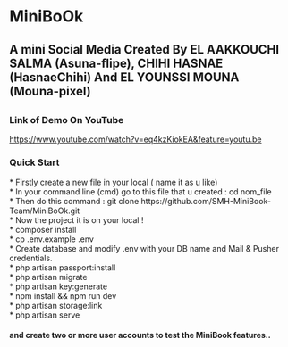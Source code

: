 


<h1>MiniBoOk</h1>
<h2>A mini Social Media Created By EL AAKKOUCHI SALMA (Asuna-flipe), CHIHI HASNAE (HasnaeChihi) And EL YOUNSSI MOUNA (Mouna-pixel)<h2>


<h3> Link of Demo On YouTube </h3>

https://www.youtube.com/watch?v=eq4kzKiokEA&feature=youtu.be




<h3>Quick Start</h3>
* Firstly create a new file in your local  ( name it as u like) <br>
* In your command line (cmd) go to this file that u created : cd  nom_file  <br>
* Then do this command : git clone https://github.com/SMH-MiniBook-Team/MiniBoOk.git    <br>
* Now the project it is on your local !   <br>
* composer install    <br>
* cp .env.example .env   <br>
* Create database and modify .env with your DB name and Mail & Pusher credentials.   <br>
* php artisan passport:install <br>
* php artisan migrate   <br> 
* php artisan key:generate   <br>
* npm install && npm run dev   <br>
* php artisan storage:link    <br>
* php artisan serve     <br>

<h4>and create two or more user accounts to test the MiniBook features..</h4>
